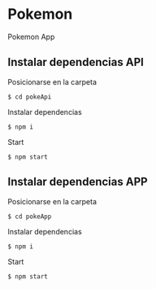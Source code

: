 # Pokemon
Pokemon App

## Instalar dependencias API 

Posicionarse en la carpeta

```console
$ cd pokeApi
```

Instalar dependencias

```console
$ npm i
```

Start

```console
$ npm start
```

## Instalar dependencias APP

Posicionarse en la carpeta

```console
$ cd pokeApp
```

Instalar dependencias

```console
$ npm i
```

Start

```console
$ npm start
```



